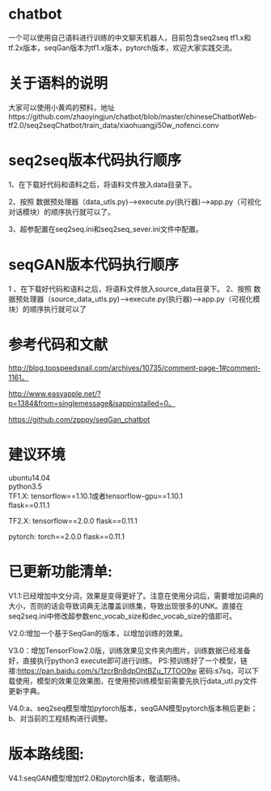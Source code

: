 # chatbot
一个可以使用自己语料进行训练的中文聊天机器人，目前包含seq2seq tf1.x和tf.2x版本，seqGan版本为tf1.x版本，pytorch版本，欢迎大家实践交流。

# 关于语料的说明
大家可以使用小黄鸡的预料，地址https://github.com/zhaoyingjun/chatbot/blob/master/chineseChatbotWeb-tf2.0/seq2seqChatbot/train_data/xiaohuangji50w_nofenci.conv

# seq2seq版本代码执行顺序

1、在下载好代码和语料之后，将语料文件放入data目录下。

2、按照 数据预处理器（data_utls.py)-->execute.py(执行器)-->app.py（可视化对话模块）的顺序执行就可以了。

3、超参配置在seq2seq.ini和seq2seq_sever.ini文件中配置。

# seqGAN版本代码执行顺序
1 、在下载好代码和语料之后，将语料文件放入source_data目录下。
2、按照 数据预处理器（source_data_utls.py)-->execute.py(执行器)-->app.py（可视化模块）的顺序执行就可以了

# 参考代码和文献

http://blog.topspeedsnail.com/archives/10735/comment-page-1#comment-1161。

http://www.easyapple.net/?p=1384&from=singlemessage&isappinstalled=0。

https://github.com/zpppy/seqGan_chatbot

# 建议环境

ubuntu14.04  
python3.5  
TF1.X:
tensorflow==1.10.1或者tensorflow-gpu==1.10.1  
flask==0.11.1

TF2.X:
tensorflow==2.0.0
flask==0.11.1

pytorch:
torch==2.0.0
flask==0.11.1


# 已更新功能清单:

V1.1:已经增加中文分词，效果是变得更好了。注意在使用分词后，需要增加词典的大小，否则的话会导致词典无法覆盖训练集，导致出现很多的UNK。直接在seq2seq.ini中修改超参数enc_vocab_size和dec_vocab_size的值即可。  

V2.0:增加一个基于SeqGan的版本，以增加训练的效果。  

V3.0：增加TensorFlow2.0版，训练效果见文件夹内图片，训练数据已经准备好，直接执行python3 execute即可进行训练。 PS:预训练好了一个模型，链接:https://pan.baidu.com/s/1zcrBn8dpOhtBZu_T7TOO9w  密码:s7sq，可以下载使用，模型的效果见效果图，在使用预训练模型前需要先执行data_utl.py文件更新字典。 

V4.0:a、seq2seq模型增加pytorch版本，seqGAN模型pytorch版本稍后更新；b、对当前的工程结构进行调整。
# 版本路线图:
V4.1:seqGAN模型增加tf2.0和pytorch版本，敬请期待。


